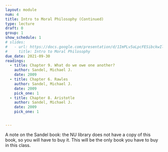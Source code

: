 ```yaml
---
layout: module
num: 4
title: Intro to Moral Philosophy (Continued)
type: lecture
draft: 0
group: 1
show_schedule: 1
# slides:
#   - url: https://docs.google.com/presentation/d/1ImPLv5aLpcFESibckwIl326bZiFhTF7WOiQAd-JShHk/edit?usp=sharing
#     title: Intro to Moral Philosophy
due_date: 2021-09-30
readings:
  - title: Chapter 9. What do we owe one another?
    author: Sandel, Michael J.
    date: 2009
  - title: Chapter 6. Rawles
    author: Sandel, Michael J.
    date: 2009
    pick_one: 1
  - title: Chapter 8. Aristotle
    author: Sandel, Michael J.
    date: 2009
    pick_one: 1


---
```


A note on the Sandel book: the NU library does not have a copy of this book, so you will have to buy it. This will be the only book you have to buy in this class.




